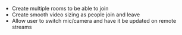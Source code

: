 - Create multiple rooms to be able to join
- Create smooth video sizing as people join and leave
- Allow user to switch mic/camera and have it be updated on remote streams